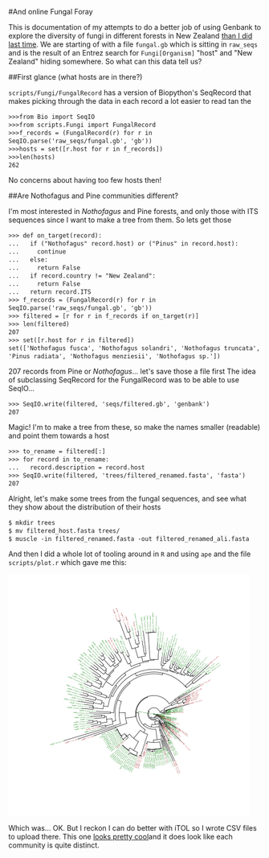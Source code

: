 #And online Fungal Foray

This is documentation of my attempts to do a better job of using Genbank to
explore the diversity of fungi in different forests in New Zealand [than I 
did last time](http://sciblogs.co.nz/the-atavism/2011/09/04/sunday-spinelessness-an-online-fungal-foray/). 
We are starting of with a file `fungal.gb` which  is sitting in `raw_seqs` and is the result 
of an Entrez search for `Fungi[Organism]` "host" and "New Zealand" hiding somewhere.
So what can this data tell us?

##First glance (what hosts are in there?)

`scripts/Fungi/FungalRecord` has a version of Biopython's SeqRecord that makes
picking through the data in each record a lot easier to read tan the 

    >>>from Bio import SeqIO
    >>>from scripts.Fungi import FungalRecord
    >>>f_records = (FungalRecord(r) for r in SeqIO.parse('raw_seqs/fungal.gb', 'gb'))
    >>>hosts = set([r.host for r in f_records])
    >>>len(hosts)
    262

No concerns about having too few hosts then! 

##Are Nothofagus and Pine communities different?

I'm most interested in _Nothofagus_ and Pine forests, and only those with ITS sequences 
since I want to make a tree from them. So lets get those
    
    >>> def on_target(record):
    ...   if ("Nothofagus" record.host) or ("Pinus" in record.host):
    ...     continue
    ...   else:
    ...     return False
    ...   if record.country != "New Zealand":
    ...     return False
    ...   return record.ITS
    >>> f_records = (FungalRecord(r) for r in SeqIO.parse('raw_seqs/fungal.gb', 'gb'))
    >>> filtered = [r for r in f_records if on_target(r)]
    >>> len(filtered)
    207
    >>> set([r.host for r in filtered])
    set(['Nothofagus fusca', 'Nothofagus solandri', 'Nothofagus truncata', 'Pinus radiata', 'Nothofagus menziesii', 'Nothofagus sp.'])
    
207 records from Pine or _Nothofagus_... let's save those a file first
The idea of subclassing SeqRecord for the FungalRecord was to be able
to use SeqIO...
  
    >>> SeqIO.write(filtered, 'seqs/filtered.gb', 'genbank') 
    207

Magic! 
I'm to make a tree from these, so make the names smaller (readable) and
point them towards a host
    
    >>> to_rename = filtered[:]
    >>> for record in to_rename:
    ...   record.description = record.host
    >>> SeqIO.write(filtered, 'trees/filtered_renamed.fasta', 'fasta')
    207
     
Alright, let's make some trees from the fungal sequences, and see what
they show about the distribution of their hosts

    $ mkdir trees
    $ mv filtered_host.fasta trees/
    $ muscle -in filtered_renamed.fasta -out filtered_renamed_ali.fasta

And then I did a whole lot of tooling around in `R` and using `ape` and
the file `scripts/plot.r` which gave me this:

![Smaverage Tree](/tree.png)

Which was... OK. But I reckon I can do better with iTOL so I wrote CSV files to upload there. 
This one [looks pretty cool](http://itol.embl.de/external.cgi?tree=119224961033146313154072750&restore_saved=1&cT=4689)and it does look like each community is quite distinct.
